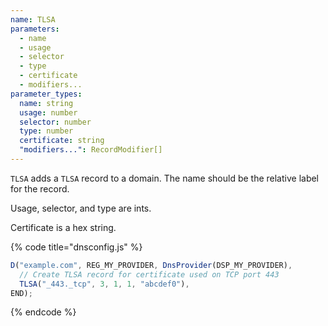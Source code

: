 ```yaml
---
name: TLSA
parameters:
  - name
  - usage
  - selector
  - type
  - certificate
  - modifiers...
parameter_types:
  name: string
  usage: number
  selector: number
  type: number
  certificate: string
  "modifiers...": RecordModifier[]
---
```


`TLSA` adds a `TLSA` record to a domain. The name should be the relative label for the record.

Usage, selector, and type are ints.

Certificate is a hex string.

{% code title="dnsconfig.js" %}
```javascript
D("example.com", REG_MY_PROVIDER, DnsProvider(DSP_MY_PROVIDER),
  // Create TLSA record for certificate used on TCP port 443
  TLSA("_443._tcp", 3, 1, 1, "abcdef0"),
END);
```
{% endcode %}
